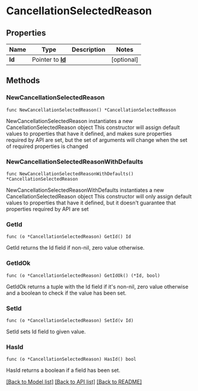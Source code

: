 # CancellationSelectedReason

## Properties

Name | Type | Description | Notes
------------ | ------------- | ------------- | -------------
**Id** | Pointer to [**Id**](Id.md) |  | [optional] 

## Methods

### NewCancellationSelectedReason

`func NewCancellationSelectedReason() *CancellationSelectedReason`

NewCancellationSelectedReason instantiates a new CancellationSelectedReason object
This constructor will assign default values to properties that have it defined,
and makes sure properties required by API are set, but the set of arguments
will change when the set of required properties is changed

### NewCancellationSelectedReasonWithDefaults

`func NewCancellationSelectedReasonWithDefaults() *CancellationSelectedReason`

NewCancellationSelectedReasonWithDefaults instantiates a new CancellationSelectedReason object
This constructor will only assign default values to properties that have it defined,
but it doesn't guarantee that properties required by API are set

### GetId

`func (o *CancellationSelectedReason) GetId() Id`

GetId returns the Id field if non-nil, zero value otherwise.

### GetIdOk

`func (o *CancellationSelectedReason) GetIdOk() (*Id, bool)`

GetIdOk returns a tuple with the Id field if it's non-nil, zero value otherwise
and a boolean to check if the value has been set.

### SetId

`func (o *CancellationSelectedReason) SetId(v Id)`

SetId sets Id field to given value.

### HasId

`func (o *CancellationSelectedReason) HasId() bool`

HasId returns a boolean if a field has been set.


[[Back to Model list]](../README.md#documentation-for-models) [[Back to API list]](../README.md#documentation-for-api-endpoints) [[Back to README]](../README.md)


